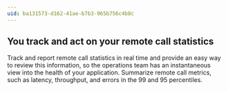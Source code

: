 ```yaml
---
uid: ba131573-d162-41ae-b7b3-965b756c4b8c
---
```

## You track and act on your remote call statistics

<div class="alert is-warning"><p></p></div>

Track and report remote call statistics in real time and provide an easy way to review this information, so the operations team has an instantaneous view into the health of your application. Summarize remote call metrics, such as latency, throughput, and errors in the 99 and 95 percentiles.